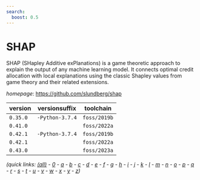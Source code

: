 ```yaml
---
search:
  boost: 0.5
---
```

# SHAP

SHAP (SHapley Additive exPlanations) is a game theoretic approach to explain the output of any  machine learning model. It connects optimal credit allocation with local explanations using the classic Shapley  values from game theory and their related extensions.

*homepage*: <https://github.com/slundberg/shap>

version | versionsuffix | toolchain
--------|---------------|----------
``0.35.0`` | ``-Python-3.7.4`` | ``foss/2019b``
``0.41.0`` |  | ``foss/2022a``
``0.42.1`` | ``-Python-3.7.4`` | ``foss/2019b``
``0.42.1`` |  | ``foss/2022a``
``0.43.0`` |  | ``foss/2023a``


*(quick links: [(all)](../index.md) - [0](../0/index.md) - [a](../a/index.md) - [b](../b/index.md) - [c](../c/index.md) - [d](../d/index.md) - [e](../e/index.md) - [f](../f/index.md) - [g](../g/index.md) - [h](../h/index.md) - [i](../i/index.md) - [j](../j/index.md) - [k](../k/index.md) - [l](../l/index.md) - [m](../m/index.md) - [n](../n/index.md) - [o](../o/index.md) - [p](../p/index.md) - [q](../q/index.md) - [r](../r/index.md) - [s](../s/index.md) - [t](../t/index.md) - [u](../u/index.md) - [v](../v/index.md) - [w](../w/index.md) - [x](../x/index.md) - [y](../y/index.md) - [z](../z/index.md))*

